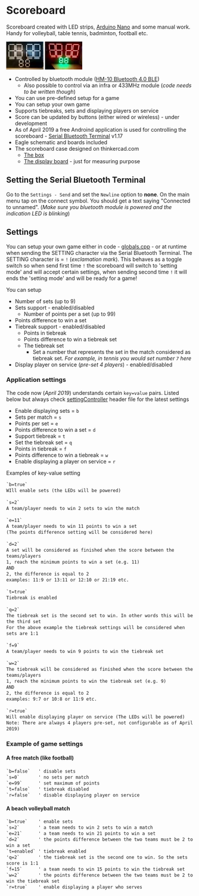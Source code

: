 # Scoreboard
Scoreboard created with LED strips, [Arduino Nano](https://www.amazon.com/Arduino-A000005-ARDUINO-Nano/dp/B0097AU5OU/ref=sr_1_15?keywords=Arduino+Nano&qid=1554232867&s=gateway&sr=8-15) and some manual work. Handy for volleyball, table tennis, badminton, football etc.

![Scoreboard no LED strips](https://github.com/PetLahev/Scoreboard/blob/master/images/Scoreboard_small.jpg) ![Scoreboard powered](https://github.com/PetLahev/Scoreboard/blob/master/images/Scoreboard_powered_small.jpg)


* Controlled by bluetooth module ([HM-10 Bluetooth 4.0 BLE](https://www.amazon.com/DSD-TECH-Bluetooth-iBeacon-Arduino/dp/B06WGZB2N4/ref=sr_1_1_sspa?keywords=HM-10-Bluetooth&qid=1554232302&s=gateway&sr=8-1-spons&psc=1))
    * Also possible to control via an infra or 433MHz module (*code needs to be written though*)    
* You can use pre-defined setup for a game
* You can setup your own game
* Supports tiebreaks, sets and displaying players on service
* Score can be updated by buttons (either wired or wireless) - under development
* As of April 2019 a free Androind application is used for controlling the scoreboard - [Serial Bluetooth Terminal](https://play.google.com/store/apps/details?id=de.kai_morich.serial_bluetooth_terminal&hl=en_US) v1.17
* Eagle schematic and boards included
* The scoreboard case designed on thinkercad.com
    * [The box](https://www.tinkercad.com/things/gNmK0jQ22qv)
    * [The display board](https://www.tinkercad.com/things/9Don7XhJEvx) - just for measuring purpose

## Setting the Serial Bluetooth Terminal
Go to the `Settings - Send` and set the `Newline` option to **none**. On the main menu tap on the connect symbol. You should get a text saying "Connected to unnamed". (*Make sure you bluetooth module is powered and the indication LED is blinking*)

## Settings
You can setup your own game either in code - [globals.cpp](/Arduino/Scoreboard/src/globals.cpp) - or at runtime when sending the SETTING character via the Serial Bluetooth Terminal. The SETTING character is = `!` (*exclamation mark*). This behaves as a toggle switch so when send first time `!` the scoreboard will switch to 'setting mode' and will accept certain settings, when sending second time `!` it will ends the 'setting mode' and will be ready for a game!

You can setup
* Number of sets (up to 9)
* Sets support - enabled/disabled
    * Number of points per a set (up to 99)
* Points difference to win a set
* Tiebreak support - enabled/disabled
    * Points in tiebreak
    * Points difference to win a tiebreak set
    * The tiebreak set
        * Set a number that represents the set in the match considered as tiebreak set. *For example, in tennis you would set number `7` here*
* Display player on service (*pre-set 4 players*) - enabled/disabled

### Application settings
The code now (*April 2019*) understands certain `key=value` pairs. Listed below but always check [settingController](/Arduino/Scoreboard/src/settingController.h) header file for the latest settings
* Enable displaying sets = `b`
* Sets per match = `s`
* Points per set = `e`
* Points difference to win a set = `d`
* Support tiebreak = `t`    
* Set the tiebreak set = `q`
* Points in tiebreak = `f`
* Points difference to win a tiebreak = `w`
* Enable displaying a player on service = `r`

Examples of key-value setting

    `b=true`
    WIll enable sets (the LEDs will be powered)

    `s=2`
    A team/player needs to win 2 sets to win the match

    `e=11`
    A team/player needs to win 11 points to win a set
    (The points difference setting will be considered here)

    `d=2`
    A set will be considered as finished when the score between the teams/players
    1, reach the minimum points to win a set (e.g. 11)
    AND
    2, the difference is equal to 2
    examples: 11:9 or 13:11 or 12:10 or 21:19 etc.

    `t=true`
    Tiebreak is enabled

    `q=2`
    The tiebreak set is the second set to win. In other words this will be the third set
    For the above example the tiebreak settings will be considered when sets are 1:1

    `f=9`
    A team/player needs to win 9 points to win the tiebreak set

    `w=2`
    The tiebreak will be considered as finished when the score between the teams/players
    1, reach the minimum points to win the tiebreak set (e.g. 9)
    AND
    2, the difference is equal to 2
    examples: 9:7 or 10:8 or 11:9 etc.
    
    `r=true`
    Will enable displaying player on service (The LEDs will be powered)
    Note: There are always 4 players pre-set, not configurable as of April 2019)

### Example of game settings
#### A free match (like football)
    `b=false`   ' disable sets
    `s=0`       ' no sets per match  
    `e=99`      ' set maximum of points
    `t=false`   ' tiebreak disabled
    `r=false`   ' disable displaying player on service

#### A beach volleyball match
    `b=true`    ' enable sets
    `s=2`       ' a team needs to win 2 sets to win a match
    `e=21`      ' a team needs to win 21 points to win a set
    `d=2`       ' the points difference between the two teams must be 2 to win a set
    `t=enabled` ' tiebreak enabled
    'q=2`       ' the tiebreak set is the second one to win. So the sets score is 1:1
    `f=15`      ' a team needs to win 15 points to win the tiebreak set
    `w=2`       ' the points difference between the two teams must be 2 to win the tiebreak set
    `r=true`    ' enable displaying a player who serves